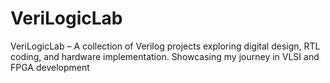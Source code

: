 # VeriLogicLab
VeriLogicLab – A collection of Verilog projects exploring digital design, RTL coding, and hardware implementation. Showcasing my journey in VLSI and FPGA development
